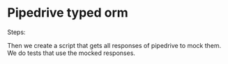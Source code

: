 # Pipedrive typed orm

Steps:

Then we create a script that gets all responses of pipedrive to mock them.
We do tests that use the mocked responses.
